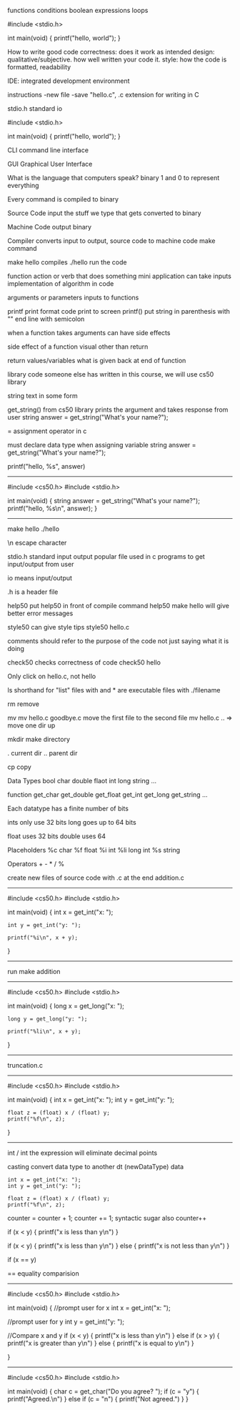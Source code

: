 functions
conditions
boolean expressions
loops

#include <stdio.h>

int main(void)
{
    printf("hello, world"); 
}

How to write good code
correctness: does it work as intended
design: qualitative/subjective. how well written your code it.
style: how the code is formatted, readability

IDE: integrated development environment

instructions
-new file
-save "hello.c", .c extension for writing in C

stdio.h
    standard io 

#include <stdio.h>

int main(void)
{
    printf("hello, world");
}

CLI
    command line interface

GUI
    Graphical User Interface

What is the language that computers speak?
    binary
    1 and 0 to represent everything

Every command is compiled to binary


Source Code
    input
    the stuff we type that gets converted to binary

Machine Code
    output
    binary

Compiler
    converts input to output, source code to machine code
    make command

make hello
    compiles
./hello
    run the code 

function
    action or verb that does something
    mini application
    can take inputs
    implementation of algorithm in code

arguments
    or parameters
    inputs to functions

printf
    print format code
    print to screen
    printf()
    put string in parenthesis with ""
    end line with semicolon

when a function takes arguments
    can have side effects

side effect
    of a function
    visual
    other than return 

return values/variables
    what is given back at end of function 

library
    code someone else has written
    in this course, we will use cs50 library

string
    text in some form 

get_string()
    from cs50 library
    prints the argument and takes response from user
    string answer = get_string("What's your name?");

= 
    assignment operator in c 

must declare data type when assigning variable
    string answer = get_string("What's your name?");

printf("hello, %s", answer)

------
#include <cs50.h>
#include <stdio.h>

int main(void)
{
    string answer = get_string("What's your name?");
    printf("hello, %s\n", answer); 
}

-----
make hello
./hello

\n
    escape character

stdio.h
    standard input output
    popular file used in c programs to get input/output from user

io means input/output

.h is a header file

help50
    put help50 in front of compile command
    help50 make hello
    will give better error messages

style50
    can give style tips
    style50 hello.c

comments should refer to the purpose of the code
    not just saying what it is doing

check50
    checks correctness of code
    check50 hello

Only click on hello.c, not hello

ls
    shorthand for "list"
    files with and * are executable files with ./filename

rm 
    remove 

mv
    mv hello.c goodbye.c
        move the first file to the second file
    mv hello.c ..  => move one dir up

mkdir
    make directory

. current dir
.. parent dir

cp
    copy 

Data Types
    bool
    char
    double
    flaot
    int
    long
    string
    ...

function
    get_char
    get_double
    get_float
    get_int
    get_long
    get_string
    ...

Each datatype has a finite number of bits

ints only use 32 bits
    long goes up to 64 bits

float uses 32 bits
    double uses 64

Placeholders
    %c char
    %f float
    %i int
    %li long int
    %s string

Operators
    +
    -
    *
    /
    %


create new files of source code with .c at the end
addition.c

-----

#include <cs50.h>
#include <stdio.h>

int main(void)
{
    int x = get_int("x: ");
    
    int y = get_int("y: ");

    printf("%i\n", x + y);
}


----
run
make addition


-----

#include <cs50.h>
#include <stdio.h>

int main(void)
{
    long x = get_long("x: ");
    
    long y = get_long("y: ");

    printf("%li\n", x + y);
}


----


truncation.c

------
#include <cs50.h>
#include <stdio.h>

int main(void)
{
    int x = get_int("x: ");
    int y = get_int("y: ");

    float z = (float) x / (float) y;
    printf("%f\n", z);
}

----

int / int 
    the expression will eliminate decimal points 

casting
    convert data type to another dt
    (newDataType) data

    int x = get_int("x: ");
    int y = get_int("y: ");

    float z = (float) x / (float) y;
    printf("%f\n", z);

counter = counter + 1;
counter += 1;
  syntactic sugar
  also
    counter++

if (x < y) 
{
  printf("x is less than y\n")
}

if (x < y) 
{
  printf("x is less than y\n")
}
else
{
  printf("x is not less than y\n")
}


if (x == y)

== 
  equality comparision 


------
#include <cs50.h>
#include <stdio.h>

int main(void)
{
  //prompt user for x
    int x = get_int("x: ");

  //prompt user for y
    int y = get_int("y: ");

  //Compare x and y
  if (x < y) 
  {
    printf("x is less than y\n")
  }
  else if (x > y)
  {
    printf("x is greater than y\n")
  }
  else 
  {
    printf("x is equal to y\n")
  }

}

----  

#include <cs50.h>
#include <stdio.h>

int main(void)
{
  char c = get_char("Do you agree? ");
  if (c = "y")
  {
    printf("Agreed.\n")
  }
  else if (c = "n")
  {
    printf("Not agreed.")
  }
}